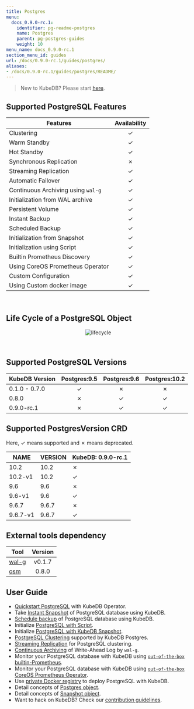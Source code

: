 ```yaml
---
title: Postgres
menu:
  docs_0.9.0-rc.1:
    identifier: pg-readme-postgres
    name: Postgres
    parent: pg-postgres-guides
    weight: 10
menu_name: docs_0.9.0-rc.1
section_menu_id: guides
url: /docs/0.9.0-rc.1/guides/postgres/
aliases:
- /docs/0.9.0-rc.1/guides/postgres/README/
---
```


> New to KubeDB? Please start [here](/docs/0.9.0-rc.1/concepts/README).

## Supported PostgreSQL Features

|              Features              | Availability |
| ---------------------------------- | :----------: |
| Clustering                         |   &#10003;   |
| Warm Standby                       |   &#10003;   |
| Hot Standby                        |   &#10003;   |
| Synchronous Replication            |   &#10007;   |
| Streaming Replication              |   &#10003;   |
| Automatic Failover                 |   &#10003;   |
| Continuous Archiving using `wal-g` |   &#10003;   |
| Initialization from WAL archive    |   &#10003;   |
| Persistent Volume                  |   &#10003;   |
| Instant Backup                     |   &#10003;   |
| Scheduled Backup                   |   &#10003;   |
| Initialization from Snapshot       |   &#10003;   |
| Initialization using Script        |   &#10003;   |
| Builtin Prometheus Discovery       |   &#10003;   |
| Using CoreOS Prometheus Operator   |   &#10003;   |
| Custom Configuration               |   &#10003;   |
| Using Custom docker image          |   &#10003;   |

<br/>

## Life Cycle of a PostgreSQL Object

<p align="center">
  <img alt="lifecycle"  src="/docs/0.9.0-rc.1/images/postgres/lifecycle.png">
</p>

<br/>

## Supported PostgreSQL Versions

| KubeDB Version | Postgres:9.5 | Postgres:9.6 | Postgres:10.2 |
| -------------- | :----------: | :----------: | :-----------: |
| 0.1.0 - 0.7.0  |   &#10003;   |   &#10007;   |   &#10007;    |
| 0.8.0          |   &#10007;   |   &#10003;   |   &#10003;    |
| 0.9.0-rc.1     |   &#10007;   |   &#10003;   |   &#10003;    |

## Supported PostgresVersion CRD

Here, &#10003; means supported and &#10007; means deprecated.

| NAME     | VERSION | KubeDB: 0.9.0-rc.1 |
|----------|---------|--------------------|
| 10.2     | 10.2    | &#10007;           |
| 10.2-v1  | 10.2    | &#10003;           |
| 9.6      | 9.6     | &#10007;           |
| 9.6-v1   | 9.6     | &#10003;           |
| 9.6.7    | 9.6.7   | &#10007;           |
| 9.6.7-v1 | 9.6.7   | &#10003;           |

## External tools dependency

|Tool                                      |Version  |
|------------------------------------------|:-------:|
|[wal-g](https://github.com/wal-g/wal-g)   | v0.1.7  |
|[osm](https://github.com/appscode/osm)    | 0.8.0   |

## User Guide

- [Quickstart PostgreSQL](/docs/0.9.0-rc.1/guides/postgres/quickstart/quickstart) with KubeDB Operator.
- Take [Instant Snapshot](/docs/0.9.0-rc.1/guides/postgres/snapshot/instant_backup) of PostgreSQL database using KubeDB.
- [Schedule backup](/docs/0.9.0-rc.1/guides/postgres/snapshot/scheduled_backup) of PostgreSQL database using KubeDB.
- Initialize [PostgreSQL with Script](/docs/0.9.0-rc.1/guides/postgres/initialization/script_source).
- Initialize [PostgreSQL with KubeDB Snapshot](/docs/0.9.0-rc.1/guides/postgres/initialization/snapshot_source).
- [PostgreSQL Clustering](/docs/0.9.0-rc.1/guides/postgres/clustering/ha_cluster) supported by KubeDB Postgres.
- [Streaming Replication](/docs/0.9.0-rc.1/guides/postgres/clustering/streaming_replication) for PostgreSQL clustering.
- [Continuous Archiving](/docs/0.9.0-rc.1/guides/postgres/snapshot/continuous_archiving) of Write-Ahead Log by `wal-g`.
- Monitor your PostgreSQL database with KubeDB using [`out-of-the-box` builtin-Prometheus](/docs/0.9.0-rc.1/guides/postgres/monitoring/using-builtin-prometheus).
- Monitor your PostgreSQL database with KubeDB using [`out-of-the-box` CoreOS Prometheus Operator](/docs/0.9.0-rc.1/guides/postgres/monitoring/using-coreos-prometheus-operator).
- Use [private Docker registry](/docs/0.9.0-rc.1/guides/postgres/private-registry/using-private-registry) to deploy PostgreSQL with KubeDB.
- Detail concepts of [Postgres object](/docs/0.9.0-rc.1/concepts/databases/postgres).
- Detail concepts of [Snapshot object](/docs/0.9.0-rc.1/concepts/snapshot).
- Want to hack on KubeDB? Check our [contribution guidelines](/docs/0.9.0-rc.1/CONTRIBUTING).

